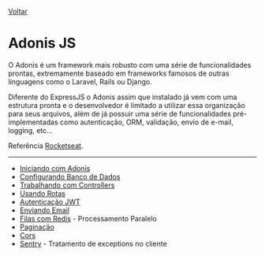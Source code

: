 [Voltar](/Readme.md)

# Adonis JS

O Adonis é um framework mais robusto com uma série de funcionalidades prontas, extremamente baseado em frameworks famosos de outras linguagens como o Laravel, Rails ou Django.

Diferente do ExpressJS o Adonis assim que instalado já vem com uma estrutura pronta e o desenvolvedor é limitado a utilizar essa organização para seus arquivos, além de já possuir uma série de funcionalidades pré-implementadas como autenticação, ORM, validação, envio de e-mail, logging, etc...

Referência [Rocketseat](https://blog.rocketseat.com.br/adonis-vs-express/).

---

- [Iniciando com Adonis](/src/adonis/startup.md)
- [Configurando Banco de Dados](/src/adonis/database.md)
- [Trabalhando com Controllers](/src/adonis/controllers.md)
- [Usando Rotas](/src/adonis/routes.md)
- [Autenticação JWT](/src/adonis/jwt.md)
- [Enviando Email](/src/adonis/email.md)
- [Filas com Redis](/src/adonis/redis.md) - Processamento Paralelo
- [Paginação](/src/adonis/paginate.md)
- [Cors](/src/adonis/cors.md)
- [Sentry](/src/adonis/sentry.md) - Tratamento de exceptions no cliente
